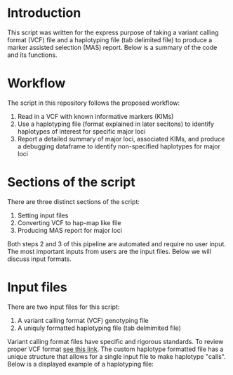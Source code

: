 # Introduction
This script was written for the express purpose of taking a variant calling format (VCF) file and a haplotyping file (tab delimited file) to produce a marker assisted selection (MAS) report. Below is a summary of the code and its functions.

# Workflow
The script in this repository follows the proposed workflow:

1. Read in a VCF with known informative markers (KIMs)
2. Use a haplotyping file (format explained in later secitons) to identify haplotypes of interest for specific major loci
3. Report a detailed summary of major loci, associated KIMs, and produce a debugging dataframe to identify non-specified haplotypes for major loci

# Sections of the script
There are three distinct sections of the script:

1. Setting input files
2. Converting VCF to hap-map like file
3. Producing MAS report for major loci

Both steps 2 and 3 of this pipeline are automated and require no user input. The most important inputs from users are the input files. Below we will discuss input formats.

# Input files
There are two input files for this script:

1. A variant calling format (VCF) genotyping file
2. A uniquly formatted haplotyping file (tab delmimited file)

Variant calling format files have specific and rigorous standards. To review proper VCF format [see this link](https://samtools.github.io/hts-specs/VCFv4.2.pdf). The custom haplotype formatted file has a unique structure that allows for a single input file to make haplotype "calls". Below is a displayed example of a haplotyping file:




